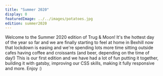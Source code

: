 ```yaml
---
title: "Summer 2020"
display: 0
featuredImage: ../../images/potatoes.jpg
edition: summer2020
---
```

Welcome to the Summer 2020 edition of Trug & Moon! It's the hottest day of the year so far and we are finally starting to feel at home in Bexhill now that lockdown is easing and we're spending lots more time sitting outside cafes having coffee and croissants (and beer, depending on the time of day!) This is our first edition and we have had a lot of fun putting it together, building it with gatsby, improving our CSS skills, making it fully responsive and more. Enjoy :) 